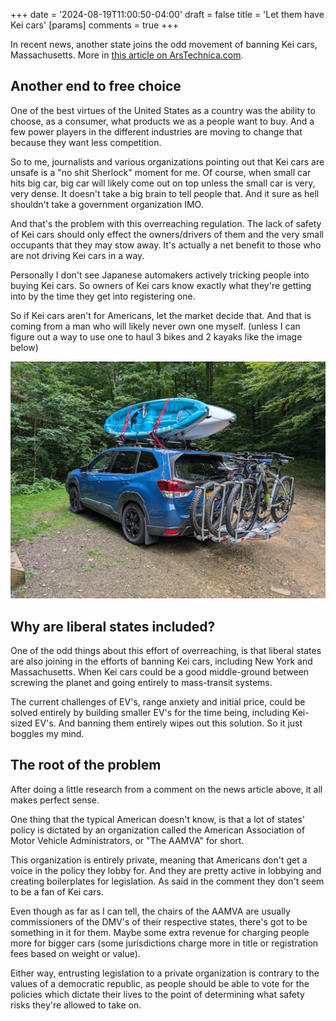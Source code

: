 +++
date = '2024-08-19T11:00:50-04:00'
draft = false
title = 'Let them have Kei cars'
[params]
  comments = true
+++

In recent news, another state joins the odd movement of banning Kei cars, Massachusetts. More in [this article on ArsTechnica.com](https://arstechnica.com/cars/2024/08/states-keep-banning-cheap-little-kei-cars-for-fear-theyre-deathtraps/).

<!--more-->

## Another end to free choice

One of the best virtues of the United States as a country was the ability to choose, as a consumer, what products we as a people want to buy. And a few power players in the different industries are moving to change that because they want less competition.

So to me, journalists and various organizations pointing out that Kei cars are unsafe is a "no shit Sherlock" moment for me. Of course, when small car hits big car, big car will likely come out on top unless the small car is very, very dense. It doesn't take a big brain to tell people that. And it sure as hell shouldn't take a government organization IMO.

And that's the problem with this overreaching regulation. The lack of safety of Kei cars should only effect the owners/drivers of them and the very small occupants that they may stow away. It's actually a net benefit to those who are not driving Kei cars in a way.

Personally I don't see Japanese automakers actively tricking people into buying Kei cars. So owners of Kei cars know exactly what they're getting into by the time they get into registering one.

So if Kei cars aren't for Americans, let the market decide that. And that is coming from a man who will likely never own one myself. (unless I can figure out a way to use one to haul 3 bikes and 2 kayaks like the image below)

![Subaru Wilderness with 3 bikes and 2 kayaks on it](SubaruBikesKayaks.webp)

## Why are liberal states included?

One of the odd things about this effort of overreaching, is that liberal states are also joining in the efforts of banning Kei cars, including New York and Massachusetts. When Kei cars could be a good middle-ground between screwing the planet and going entirely to mass-transit systems.

The current challenges of EV's, range anxiety and initial price, could be solved entirely by building smaller EV's for the time being, including Kei-sized EV's. And banning them entirely wipes out this solution. So it just boggles my mind.

## The root of the problem

After doing a little research from a comment on the news article above, it all makes perfect sense.

One thing that the typical American doesn't know, is that a lot of states' policy is dictated by an organization called the American Association of Motor Vehicle Administrators, or "The AAMVA" for short.

This organization is entirely private, meaning that Americans don't get a voice in the policy they lobby for. And they are pretty active in lobbying and creating boilerplates for legislation. As said in the comment they don't seem to be a fan of Kei cars.

Even though as far as I can tell, the chairs of the AAMVA are usually commissioners of the DMV's of their respective states, there's got to be something in it for them. Maybe some extra revenue for charging people more for bigger cars (some jurisdictions charge more in title or registration fees based on weight or value).

Either way, entrusting legislation to a private organization is contrary to the values of a democratic republic, as people should be able to vote for the policies which dictate their lives to the point of determining what safety risks they're allowed to take on.